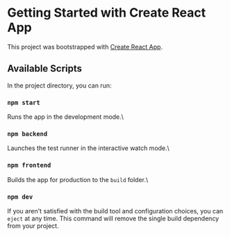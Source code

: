 # Getting Started with Create React App

This project was bootstrapped with [Create React App](https://github.com/facebook/create-react-app).

## Available Scripts

In the project directory, you can run:

### `npm start`

Runs the app in the development mode.\

### `npm backend`

Launches the test runner in the interactive watch mode.\

### `npm frontend`

Builds the app for production to the `build` folder.\

### `npm dev`

If you aren't satisfied with the build tool and configuration choices, you can `eject` at any time. This command will remove the single build dependency from your project.
